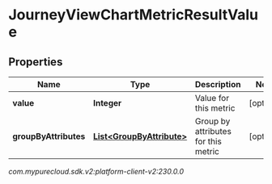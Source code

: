 # JourneyViewChartMetricResultValue


## Properties

| Name | Type | Description | Notes |
| ------------ | ------------- | ------------- | ------------- |
| **value** | **Integer** | Value for this metric |  [optional] |
| **groupByAttributes** | [**List&lt;GroupByAttribute&gt;**](GroupByAttribute) | Group by attributes for this metric |  [optional] |




_com.mypurecloud.sdk.v2:platform-client-v2:230.0.0_

